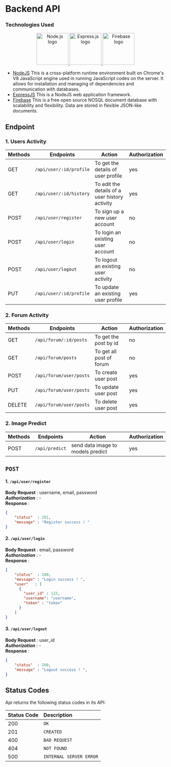 # Backend API

### Technologies Used
<p align="center">
  <a href="https://nodejs.org/" target="_blank" rel="noopener noreferrer">
    <img width="100" src="https://nodejs.org/static/images/logo.svg" alt="Node.js logo">
  </a>
  <a href="https://expressjs.com/" target="_blank" rel="noopener noreferrer">
    <img width="100" src="https://expressjs.com/images/express-facebook-share.png" alt="Express.js logo">
  </a>
  <a href="https://firebase.google.com/" target="_blank" rel="noopener noreferrer">
    <img width="100" src="https://firebase.google.com/downloads/brand-guidelines/PNG/logo-built_white.png" alt="Firebase logo">
  </a>
</p>



* [NodeJS](https://nodejs.org/) This is a cross-platform runtime environment built on Chrome's V8 JavaScript engine used in running JavaScript codes on the server. It allows for installation and managing of dependencies and communication with databases.
* [ExpressJS](https://www.expresjs.org/) This is a NodeJS web application framework.
* [Firebase](https://firebase.google.com/) This is a free open source NOSQL document database with scalability and flexibility. Data are stored in flexible JSON-like documents.


## Endpoint
### 1. Users Activity
| Methods | Endpoints | Action | Authorization |
| --- | --- | --- | --- |
| GET | `/api/user/:id/profile` | To get the details of user profile | yes
| GET | `/api/user/:id/history` | To edit the details of a user history activity | yes
| POST | `/api/user/register` | To sign up a new user account | no
| POST | `/api/user/login` | To login an existing user account | no
| POST | `/api/user/logout` | To logout an existing user activity | no
| PUT | `/api/user/:id/profile` | To update an existing user profile | yes

### 2. Forum Activity
| Methods | Endpoints | Action | Authorization |
| --- | --- | --- | --- |
| GET | `/api/forum/:id/posts` | To get the post by id | no
| GET |  `/api/forum/posts` | To get all post of forum | no
| POST | `/api/forum/user/posts` | To create user  post | yes
| PUT | `/api/forum/user/posts` | To update user post | yes
| DELETE | `/api/forum/user/posts` | To delete user  post | yes

### 2. Image Predict
| Methods | Endpoints | Action | Authorization |
| --- | --- | --- | --- |
| POST | `/api/predict` | send data image to models predict | yes

## `POST`
#### 1.  `/api/user/register` <br>
**Body Request**    : username, email, password <br>
***Authorization*** : -  <br>
**Response** :
```JSON
{
    "status"  : 201,
    "message" : "Register success ! "
}
```
#### 2.  `/api/user/login` <br>
**Body Request**    : email, password <br>
***Authorization*** : -  <br>
**Response** :
```JSON
{
    "status"  : 200,
    "message" : "Login success ! ",
    "user"   : [
      {
        "user_id" : 123,
        "username": "username",
        "token" : "token"
      }
    ]
}
```
#### 3.  `/api/user/logout` <br>
**Body Request**    : user_id <br>
***Authorization*** : -  <br>
**Response** :
```JSON
{
    "status"  : 200,
    "message" : "Logout success ! ",
}
```



## Status Codes

Api returns the following status codes in its API:

| Status Code | Description |
| :--- | :--- |
| 200 | `OK` |
| 201 | `CREATED` |
| 400 | `BAD REQUEST` |
| 404 | `NOT FOUND` |
| 500 | `INTERNAL SERVER ERROR` |

